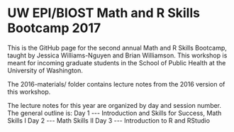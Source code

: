 # UW EPI/BIOST Math and R Skills Bootcamp 2017

This is the GitHub page for the second annual Math and R Skills Bootcamp, taught by Jessica Williams-Nguyen and Brian Williamson. This workshop is meant for incoming graduate students in the School of Public Health at the University of Washington. 

The 2016-materials/ folder contains lecture notes from the 2016 version of this workshop. 

The lecture notes for this year are organized by day and session number. The general outline is:
Day 1 --- Introduction and Skills for Success, Math Skills I
Day 2 --- Math Skills II
Day 3 --- Introduction to R and RStudio
